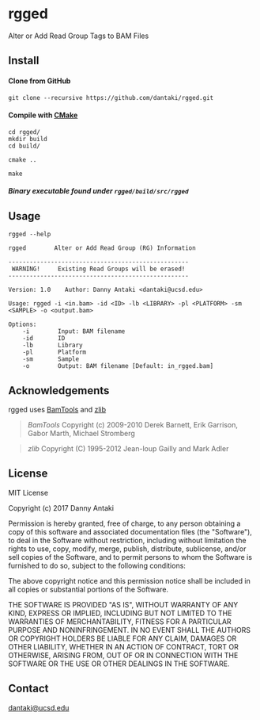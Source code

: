 # rgged
Alter or Add Read Group Tags to BAM Files

## Install

#### Clone from GitHub

```
git clone --recursive https://github.com/dantaki/rgged.git
```

#### Compile with [CMake](https://cmake.org/)

```
cd rgged/
mkdir build
cd build/

cmake .. 

make 
```

##### Binary executable found under `rgged/build/src/rgged`

## Usage 

`rgged --help`

```
rgged        Alter or Add Read Group (RG) Information

---------------------------------------------------
 WARNING!     Existing Read Groups will be erased!
---------------------------------------------------

Version: 1.0	Author: Danny Antaki <dantaki@ucsd.edu>

Usage: rgged -i <in.bam> -id <ID> -lb <LIBRARY> -pl <PLATFORM> -sm <SAMPLE> -o <output.bam>

Options:
    -i        Input: BAM filename
    -id       ID
    -lb       Library
    -pl       Platform
    -sm       Sample
    -o        Output: BAM filename [Default: in_rgged.bam]
```

## Acknowledgements

rgged uses [BamTools](https://github.com/pezmaster31/bamtools) and [zlib](http://zlib.net/)

> *BamTools*
> Copyright (c) 2009-2010 Derek Barnett, Erik Garrison, Gabor Marth, Michael Stromberg

> *zlib*
> Copyright (C) 1995-2012 Jean-loup Gailly and Mark Adler

## License

MIT License

Copyright (c) 2017 Danny Antaki

Permission is hereby granted, free of charge, to any person obtaining a copy
of this software and associated documentation files (the "Software"), to deal
in the Software without restriction, including without limitation the rights
to use, copy, modify, merge, publish, distribute, sublicense, and/or sell
copies of the Software, and to permit persons to whom the Software is
furnished to do so, subject to the following conditions:

The above copyright notice and this permission notice shall be included in all
copies or substantial portions of the Software.

THE SOFTWARE IS PROVIDED "AS IS", WITHOUT WARRANTY OF ANY KIND, EXPRESS OR
IMPLIED, INCLUDING BUT NOT LIMITED TO THE WARRANTIES OF MERCHANTABILITY,
FITNESS FOR A PARTICULAR PURPOSE AND NONINFRINGEMENT. IN NO EVENT SHALL THE
AUTHORS OR COPYRIGHT HOLDERS BE LIABLE FOR ANY CLAIM, DAMAGES OR OTHER
LIABILITY, WHETHER IN AN ACTION OF CONTRACT, TORT OR OTHERWISE, ARISING FROM,
OUT OF OR IN CONNECTION WITH THE SOFTWARE OR THE USE OR OTHER DEALINGS IN THE
SOFTWARE.

## Contact

dantaki@ucsd.edu
